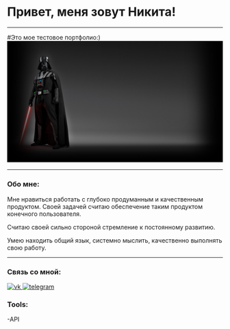 # Привет, меня зовут Никита! 
___

#Это мое тестовое портфолио:)
![header](https://github.com/Cheleos/cheleos/blob/main/assets/d6ac39784275612c5a98bb2522a16953362bb1a5.jpg)
___

### Обо мне: 
Мне нравиться работать с глубоко продуманным и качественным продуктом. Своей задачей считаю обеспечение таким продуктом конечного пользователя.

Считаю своей сильно стороной стремление к постоянному развитию.

Умею находить общий язык, системно мыслить, качественно выполнять свою работу.

___

### Связь со мной: 

<div id="badges">
    <a href="https://vk.com/shnikitaa" target="_blank">
      <img src="https://creditural.ru/newsimages/images/vk2.png" width="40" height="40" alt="vk" />
    </a>
    <a href="https://t.me/Na_SH3991" target="_blank">
      <img src="https://cdn-icons-png.flaticon.com/512/2111/2111646.png" width="40" height="40" alt="telegram" />
    </a>
  </div>

### Tools:

-API 
